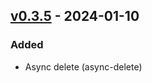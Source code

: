 ## [v0.3.5](https://pypi.org/project/amsdal_server/0.3.5/) - 2024-01-10


### Added

- Async delete (async-delete)
